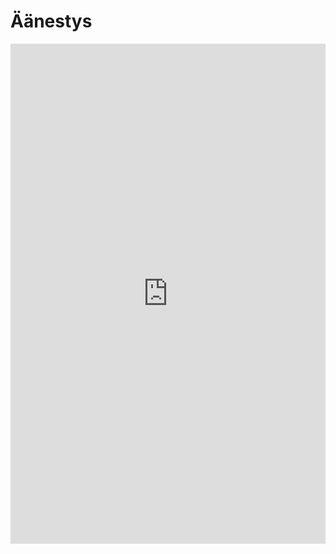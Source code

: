# Äänestys

<iframe src="https://docs.google.com/forms/d/e/1FAIpQLScrgAGH5TgESzFPP8hgdJr9kzgj9QSF_Jj3SCDnGfQzIMdAZQ/viewform?embedded=true" width="100%" height="800" frameborder="0" marginheight="0" marginwidth="0">Ladataan…</iframe>

